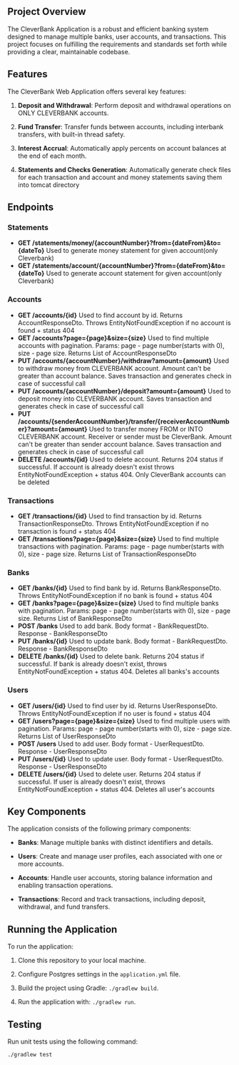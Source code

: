 ## Project Overview

The CleverBank Application is a robust and efficient banking system designed to manage multiple banks,
user accounts, and transactions. This project focuses on fulfilling the requirements and standards set forth while
providing a clear, maintainable codebase.

## Features

The CleverBank Web Application offers several key features:

1. **Deposit and Withdrawal**: Perform deposit and withdrawal operations on ONLY CLEVERBANK accounts.

2. **Fund Transfer**: Transfer funds between accounts, including interbank transfers, with built-in thread safety.

3. **Interest Accrual**: Automatically apply percents on account balances at the end of each month.

4. **Statements and Checks Generation**: Automatically generate check files for each transaction and account and money statements saving them into tomcat directory

## Endpoints

### Statements
- **GET /statements/money/{accountNumber}?from={dateFrom}&to={dateTo}**
Used to generate money statement for given account(only Cleverbank)
- **GET /statements/account/{accountNumber}?from={dateFrom}&to={dateTo}**
Used to generate account statement for given account(only Cleverbank)

### Accounts

- **GET /accounts/{id}**
Used to find account by id. Returns AccountResponseDto. Throws EntityNotFoundException if no account is found + status 404
- **GET /accounts?page={page}&size={size}**
Used to find multiple accounts with pagination. Params: page - page number(starts with 0), size - page size. Returns List of AccountResponseDto
- **PUT /accounts/{accountNumber}/withdraw?amount={amount}**
Used to withdraw money from CLEVERBANK account. Amount can't be greater than account balance. Saves transaction and generates check in case of successful call
- **PUT /accounts/{accountNumber}/deposit?amount={amount}**
Used to deposit money into CLEVERBANK account. Saves transaction and generates check in case of successful call
- **PUT /accounts/{senderAccountNumber}/transfer/{receiverAccountNumber}?amount={amount}**
Used to transfer money FROM or INTO CLEVERBANK account. Receiver or sender must be CleverBank. Amount can't be greater than sender account balance. Saves transaction and generates check in case of successful call
- **DELETE /accounts/{id}**
Used to delete account. Returns 204 status if successful. If account is already doesn't exist throws EntityNotFoundException + status 404. Only CleverBank accounts can be deleted


### Transactions

- **GET /transactions/{id}**
Used to find transaction by id. Returns TransactionResponseDto. Throws EntityNotFoundException if no transaction is found + status 404
- **GET /transactions?page={page}&size={size}**
Used to find multiple transactions with pagination. Params: page - page number(starts with 0), size - page size. Returns List of TransactionResponseDto

### Banks

- **GET /banks/{id}**
Used to find bank by id. Returns BankResponseDto. Throws EntityNotFoundException if no bank is found + status 404
- **GET /banks?page={page}&size={size}**
Used to find multiple banks with pagination. Params: page - page number(starts with 0), size - page size. Returns List of BankResponseDto
- **POST /banks**
Used to add bank. Body format - BankRequestDto. Response - BankResponseDto
- **PUT /banks/{id}**
Used to update bank. Body format - BankRequestDto. Response - BankResponseDto
- **DELETE /banks/{id}**
Used to delete bank. Returns 204 status if successful. If bank is already doesn't exist, throws EntityNotFoundException + status 404. Deletes all banks's accounts

### Users

- **GET /users/{id}**
Used to find user by id. Returns UserResponseDto. Throws EntityNotFoundException if no user is found + status 404
- **GET /users?page={page}&size={size}**
Used to find multiple users with pagination. Params: page - page number(starts with 0), size - page size. Returns List of UserResponseDto
- **POST /users**
Used to add user. Body format - UserRequestDto. Response - UserResponseDto
- **PUT /users/{id}**
Used to update user. Body format - UserRequestDto. Response - UserResponseDto
- **DELETE /users/{id}**
Used to delete user. Returns 204 status if successful. If user is already doesn't exist, throws EntityNotFoundException + status 404. Deletes all user's accounts


## Key Components

The application consists of the following primary components:

- **Banks**: Manage multiple banks with distinct identifiers and details.

- **Users**: Create and manage user profiles, each associated with one or more accounts.

- **Accounts**: Handle user accounts, storing balance information and enabling transaction operations.

- **Transactions**: Record and track transactions, including deposit, withdrawal, and fund transfers.

## Running the Application

To run the application:

1. Clone this repository to your local machine.

2. Configure Postgres settings in the `application.yml` file.

3. Build the project using Gradle: `./gradlew build`.

4. Run the application with: `./gradlew run`.

## Testing

Run unit tests using the following command:

```bash
./gradlew test
```
